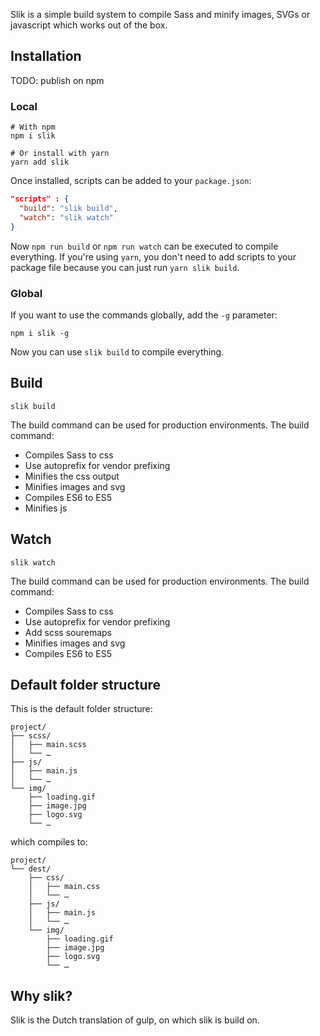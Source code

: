 Slik is a simple build system to compile Sass and minify images, SVGs or javascript which works out of the box.

## Installation

TODO: publish on npm

### Local

```shell
# With npm
npm i slik

# Or install with yarn
yarn add slik
```

Once installed, scripts can be added to your `package.json`:

```json
"scripts" : {
  "build": "slik build",
  "watch": "slik watch"
}
```

Now `npm run build` or `npm run watch` can be executed to compile everything. If you're using `yarn`, you don't need to add scripts to your package file because you can just run `yarn slik build`.

### Global

If you want to use the commands globally, add the `-g` parameter:

```shell
npm i slik -g
```

Now you can use `slik build` to compile everything.



## Build

```shell
slik build
```

The build command can be used for production environments. The build command:
- Compiles Sass to css
- Use autoprefix for vendor prefixing
- Minifies the css output
- Minifies images and svg
- Compiles ES6 to ES5
- Minifies js

## Watch

```shell
slik watch
```

The build command can be used for production environments. The build command:
- Compiles Sass to css
- Use autoprefix for vendor prefixing
- Add scss souremaps
- Minifies images and svg
- Compiles ES6 to ES5


## Default folder structure

This is the default folder structure:

```text
project/
├── scss/
│   ├── main.scss
│   └── …
├── js/
│   ├── main.js
│   └── …
└── img/
    ├── loading.gif
    ├── image.jpg
    ├── logo.svg
    └── …
```

which compiles to:

```text
project/
└── dest/
    ├── css/
    │   ├── main.css
    │   └── …
    ├── js/
    │   ├── main.js
    │   └── …
    └── img/
        ├── loading.gif
        ├── image.jpg
        ├── logo.svg
        └── …
```

## Why slik?

Slik is the Dutch translation of gulp, on which slik is build on.
